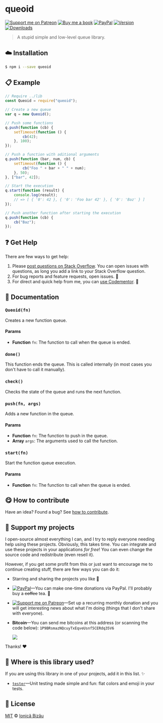 
# queoid

 [![Support me on Patreon][badge_patreon]][patreon] [![Buy me a book][badge_amazon]][amazon] [![PayPal][badge_paypal_donate]][paypal-donations] [![Version](https://img.shields.io/npm/v/queoid.svg)](https://www.npmjs.com/package/queoid) [![Downloads](https://img.shields.io/npm/dt/queoid.svg)](https://www.npmjs.com/package/queoid)

> A stupid simple and low-level queue library.

## :cloud: Installation

```sh
$ npm i --save queoid
```


## :clipboard: Example



```js
// Require ../lib
const Queoid = require("queoid");

// Create a new queue
var q = new Queoid();

// Push some functions
q.push(function (cb) {
    setTimeout(function () {
        cb(42);
    }, 100);
});

// Push a function with aditional arguments
q.push(function (bar, num, cb) {
    setTimeout(function () {
        cb("Foo " + bar + " " + num);
    }, 50);
}, ["bar", 42]);

// Start the execution
q.start(function (result) {
    console.log(result);
    // => [ { '0': 42 }, { '0': 'Foo bar 42' }, { '0': 'Baz' } ]
});

// Push another function after starting the execution
q.push(function (cb) {
    cb("Baz");
});
```

## :question: Get Help

There are few ways to get help:

 1. Please [post questions on Stack Overflow](https://stackoverflow.com/questions/ask). You can open issues with questions, as long you add a link to your Stack Overflow question.
 2. For bug reports and feature requests, open issues. :bug:
 3. For direct and quick help from me, you can [use Codementor](https://www.codementor.io/johnnyb). :rocket:


## :memo: Documentation


### `Queoid(fn)`
Creates a new function queue.

#### Params
- **Function** `fn`: The function to call when the queue is ended.

### `done()`
This function ends the queue. This is called internally (in most cases
you don't have to call it manually).

### `check()`
Checks the state of the queue and runs the next function.

### `push(fn, args)`
Adds a new function in the queue.

#### Params
- **Function** `fn`: The function to push in the queue.
- **Array** `args`: The arguments used to call the function.

### `start(fn)`
Start the function queue execution.

#### Params
- **Function** `fn`: The function to call when the queue is ended.



## :yum: How to contribute
Have an idea? Found a bug? See [how to contribute][contributing].


## :sparkling_heart: Support my projects

I open-source almost everything I can, and I try to reply everyone needing help using these projects. Obviously,
this takes time. You can integrate and use these projects in your applications *for free*! You can even change the source code and redistribute (even resell it).

However, if you get some profit from this or just want to encourage me to continue creating stuff, there are few ways you can do it:

 - Starring and sharing the projects you like :rocket:
 - [![PayPal][badge_paypal]][paypal-donations]—You can make one-time donations via PayPal. I'll probably buy a ~~coffee~~ tea. :tea:
 - [![Support me on Patreon][badge_patreon]][patreon]—Set up a recurring monthly donation and you will get interesting news about what I'm doing (things that I don't share with everyone).
 - **Bitcoin**—You can send me bitcoins at this address (or scanning the code below): `1P9BRsmazNQcuyTxEqveUsnf5CERdq35V6`

    ![](https://i.imgur.com/z6OQI95.png)

Thanks! :heart:


## :dizzy: Where is this library used?
If you are using this library in one of your projects, add it in this list. :sparkles:


 - [`tester`](https://github.com/IonicaBizau/tester#readme)—Unit testing made simple and fun: flat colors and emoji in your tests.

## :scroll: License

[MIT][license] © [Ionică Bizău][website]

[badge_patreon]: http://ionicabizau.github.io/badges/patreon.svg
[badge_amazon]: http://ionicabizau.github.io/badges/amazon.svg
[badge_paypal]: http://ionicabizau.github.io/badges/paypal.svg
[badge_paypal_donate]: http://ionicabizau.github.io/badges/paypal_donate.svg
[patreon]: https://www.patreon.com/ionicabizau
[amazon]: http://amzn.eu/hRo9sIZ
[paypal-donations]: https://www.paypal.com/cgi-bin/webscr?cmd=_s-xclick&hosted_button_id=RVXDDLKKLQRJW
[donate-now]: http://i.imgur.com/6cMbHOC.png

[license]: http://showalicense.com/?fullname=Ionic%C4%83%20Biz%C4%83u%20%3Cbizauionica%40gmail.com%3E%20(https%3A%2F%2Fionicabizau.net)&year=2015#license-mit
[website]: https://ionicabizau.net
[contributing]: /CONTRIBUTING.md
[docs]: /DOCUMENTATION.md
